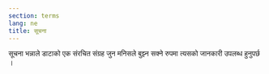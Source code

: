 ```yaml
---
section: terms
lang: ne
title: सूचना 
---
```


सूचना भन्नाले डाटाको एक संरचित संग्रह जुन मनिसले  बुझ्न सक्ने रुपमा त्यसको जानकारी उपलब्ध हुनुपर्छ ।
